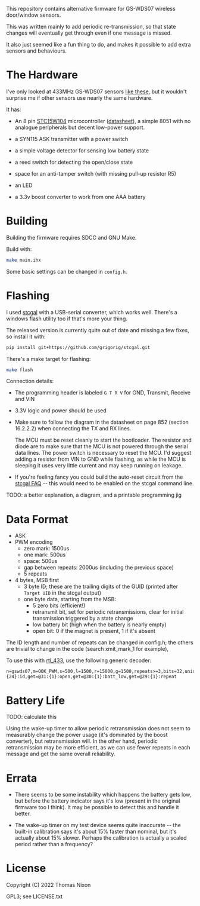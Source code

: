 This repository contains alternative firmware for GS-WDS07 wireless door/window
sensors.

This was written mainly to add periodic re-transmission, so that state changes
will eventually get through even if one message is missed.

It also just seemed like a fun thing to do, and makes it possible to add extra
sensors and behaviours.

# The Hardware

I've only looked at 433MHz GS-WDS07 sensors [like
these](https://uk.banggood.com/5Pcs-GS-WDS07-Wireless-Door-Sensor-Magnetic-Strip-433MHz-for-Security-Alarm-Home-System-p-1596007.html),
but it wouldn't surprise me if other sensors use nearly the same hardware.

It has:

- An 8 pin [STC15W104](https://www.stcmicro.com/stc/stc15w104.html)
  microcontroller
  ([datasheet](https://www.stcmicro.com/datasheet/STC15F2K60S2-en.pdf)), a
  simple 8051 with no analogue peripherals but decent low-power support.

- a SYN115 ASK transmitter with a power switch

- a simple voltage detector for sensing low battery state

- a reed switch for detecting the open/close state

- space for an anti-tamper switch (with missing pull-up resistor R5)

- an LED

- a 3.3v boost converter to work from one AAA battery

# Building

Building the firmware requires SDCC and GNU Make.

Build with:

```sh
make main.ihx
```

Some basic settings can be changed in `config.h`.

# Flashing

I used [stcgal](https://github.com/grigorig/stcgal) with a USB-serial
converter, which works well. There's a windows flash utility too if that's more
your thing.

The released version is currently quite out of date and missing a few fixes, so install it with:

```sh
pip install git+https://github.com/grigorig/stcgal.git
```

There's a make target for flashing:

```sh
make flash
```

Connection details:

- The programming header is labeled `G T R V` for GND, Transmit, Receive and
  VIN

- 3.3V logic and power should be used

- Make sure to follow the diagram in the datasheet on page 852 (section
  16.2.2.2) when connecting the TX and RX lines.

  The MCU must be reset cleanly to start the bootloader. The resistor and diode
  are to make sure that the MCU is not powered through the serial
  data lines. The power switch is necessary to reset the MCU. I'd suggest
  adding a resistor from VIN to GND while flashing, as while the MCU is
  sleeping it uses very little current and may keep running on leakage.

- If you're feeling fancy you could build the auto-reset circuit from the
  [stcgal
  FAQ](https://github.com/grigorig/stcgal/blob/master/doc/FAQ.md#how-can-i-use-the-autoreset-feature)
  -- this would need to be enabled on the stcgal command line.

TODO: a better explanation, a diagram, and a printable programming jig

# Data Format

- ASK
- PWM encoding
    - zero mark: 1500us
    - one mark: 500us
    - space: 500us
    - gap between repeats: 2000us (including the previous space)
    - 5 repeats
- 4 bytes, MSB first
    - 3 byte ID; these are the trailing digits of the GUID (printed after `Target UID` in the stcgal output)
    - one byte data, starting from the MSB:
        - 5 zero bits (efficient!)
        - retransmit bit, set for periodic retransmissions, clear for initial
          transmission triggered by a state change
        - low battery bit (high when the battery is nearly empty)
        - open bit: 0 if the magnet is present, 1 if it's absent

The ID length and number of repeats can be changed in config.h; the others are trivial to change in the code (search xmit_mark_1 for example), 

To use this with [rtl_433](https://github.com/merbanan/rtl_433), use the
following generic decoder:

```
n=gswds07,m=OOK_PWM,s=500,l=1500,r=15000,g=1500,repeats>=3,bits=32,unique,get=@0:{24}:id,get=@31:{1}:open,get=@30:{1}:batt_low,get=@29:{1}:repeat
```

# Battery Life

TODO: calculate this

Using the wake-up timer to allow periodic retransmission does not seem to
measurably change the power usage (it's dominated by the boost converter), but
retransmission will. In the other hand, periodic retransmission may be more
efficient, as we can use fewer repeats in each message and get the same overall
reliability.

# Errata

- There seems to be some instability which happens the battery gets low, but
  before the battery indicator says it's low (present in the original firmware
  too I think). It may be possible to detect this and handle it better.

- The wake-up timer on my test device seems quite inaccurate -- the built-in
  calibration says it's about 15% faster than nominal, but it's actually about
  15% slower. Perhaps the calibration is actually a scaled period rather than a
  frequency?

# License

Copyright (C) 2022 Thomas Nixon

GPL3; see LICENSE.txt
